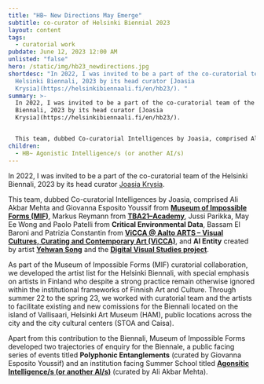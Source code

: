 ```yaml
---
title: "HB~ New Directions May Emerge"
subtitle: co-curator of Helsinki Biennial 2023
layout: content
tags:
  - curatorial work
pubdate: June 12, 2023 12:00 AM
unlisted: "false"
hero: /static/img/hb23_newdirections.jpg
shortdesc: "In 2022, I was invited to be a part of the co-curatorial team of the
  Helsinki Biennali, 2023 by its head curator [Joasia
  Krysia](https://helsinkibiennaali.fi/en/hb23/). "
summary: >-
  In 2022, I was invited to be a part of the co-curatorial team of the Helsinki
  Biennali, 2023 by its head curator [Joasia
  Krysia](https://helsinkibiennaali.fi/en/hb23/).


  This team, dubbed Co-curatorial Intelligences by Joasia, comprised Ali Akbar Mehta and Giovanna Esposito Youssif from **[Museum of Impossible Forms (MIF)](https://www.museumofimpossibleforms.org/)**, Markus Reymann from **[TBA21–Academy](https://www.tba21.org/#item--academy--1819)**, Jussi Parikka, May Ee Wong and Paolo Patelli from **Critical Environmental Data**, Bassam El Baroni and Patrizia Constantin from **[ViCCA @ Aalto ARTS – Visual Cultures, Curating and Contemporary Art (ViCCA)](https://www.aalto.fi/en/department-of-art/visual-cultures-curating-and-contemporary-art-vicca)**, and **AI Entity** created by artist **[Yehwan Song](https://helsinkibiennaali.fi/en/artist/yehwan-song/)** and the **[Digital Visual Studies project](https://dvstudies.net/)**.
children:
  - HB~ Agonistic Intelligence/s (or another AI/s)
---
```

In 2022, I was invited to be a part of the co-curatorial team of the Helsinki Biennali, 2023 by its head curator [Joasia Krysia](https://helsinkibiennaali.fi/en/hb23/).

This team, dubbed Co-curatorial Intelligences by Joasia, comprised Ali Akbar Mehta and Giovanna Esposito Youssif from **[Museum of Impossible Forms (MIF)](https://www.museumofimpossibleforms.org/)**, Markus Reymann from **[TBA21–Academy](https://www.tba21.org/#item--academy--1819)**, Jussi Parikka, May Ee Wong and Paolo Patelli from **Critical Environmental Data**, Bassam El Baroni and Patrizia Constantin from **[ViCCA @ Aalto ARTS – Visual Cultures, Curating and Contemporary Art (ViCCA)](https://www.aalto.fi/en/department-of-art/visual-cultures-curating-and-contemporary-art-vicca)**, and **AI Entity** created by artist **[Yehwan Song](https://helsinkibiennaali.fi/en/artist/yehwan-song/)** and the **[Digital Visual Studies project](https://dvstudies.net/)**.

As part of the Museum of Impossible Forms (MIF) curatorial collaboration, we  developed the artist list for the Helsinki Biennali, with special emphasis on artists in Finland who despite a strong practice remain otherwise ignored within the institutional frameworks of Finnish Art and Culture. Through summer 22 to the spring 23, we worked with curatorial team and the artists to facilitate existing and new comissions for the Biennali located on the island of Vallisaari, Helsinki Art Museum (HAM), public locations across the city and the city cultural centers (STOA and Caisa).

Apart from this contribution to the Biennali, Museum of Impossible Forms developed two trajectories of enquiry for the Biennale, a public facing series of events titled **Polyphonic Entanglements** (curated by Giovanna Esposito Youssif) and an institution facing Summer School titled **[Agonsitic Intelligence/s (or another AI/s)](https://helsinkibiennaali.fi/en/event/agonistic-intelligence-s-summer-school/)** (curated by Ali Akbar Mehta).
